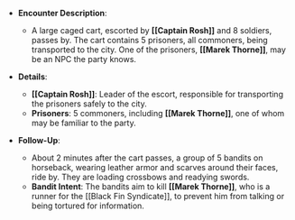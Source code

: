 
- **Encounter Description**: 
  - A large caged cart, escorted by **[[Captain Rosh]]** and 8 soldiers, passes by. The cart contains 5 prisoners, all commoners, being transported to the city. One of the prisoners, **[[Marek Thorne]]**, may be an NPC the party knows.

- **Details**:
  - **[[Captain Rosh]]**: Leader of the escort, responsible for transporting the prisoners safely to the city.
  - **Prisoners**: 5 commoners, including **[[Marek Thorne]]**, one of whom may be familiar to the party.
  
- **Follow-Up**:
  - About 2 minutes after the cart passes, a group of 5 bandits on horseback, wearing leather armor and scarves around their faces, ride by. They are loading crossbows and readying swords.
  - **Bandit Intent**: The bandits aim to kill **[[Marek Thorne]]**, who is a runner for the [[Black Fin Syndicate]], to prevent him from talking or being tortured for information.
